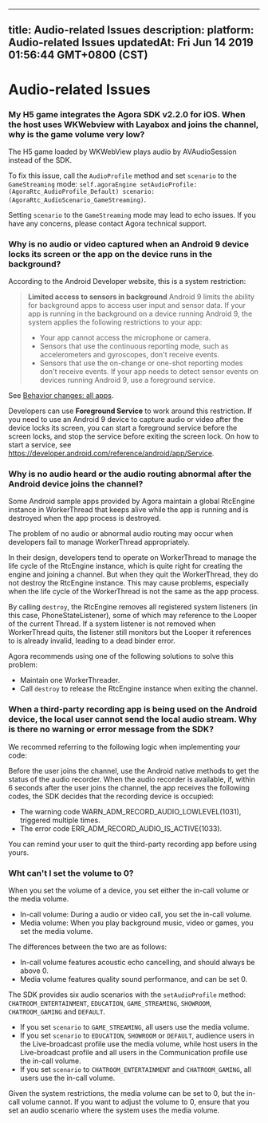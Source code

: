 
---
title: Audio-related Issues
description: 
platform: Audio-related Issues
updatedAt: Fri Jun 14 2019 01:56:44 GMT+0800 (CST)
---
# Audio-related Issues
### My H5 game integrates the Agora SDK v2.2.0 for iOS. When the host uses WKWebview with Layabox and joins the channel, why is the game volume very low?
The H5 game loaded by WKWebView plays audio by AVAudioSession instead of the SDK.

To fix this issue, call the `AudioProfile` method and set `scenario` to the `GameStreaming` mode:
`self.agoraEngine setAudioProfile:(AgoraRtc_AudioProfile_Default) scenario:(AgoraRtc_AudioScenario_GameStreaming)`.

Setting `scenario` to the `GameStreaming` mode may lead to echo issues. If you have any concerns, please contact Agora technical support.

### Why is no audio or video captured when an Android 9 device locks its screen or the app on the device runs in the background?

According to the Android Developer website, this is a system restriction:

> **Limited access to sensors in background**
> Android 9 limits the ability for background apps to access user input and sensor data. If your app is running in the background on a device running Android 9, the system applies the following restrictions to your app:
> * Your app cannot access the microphone or camera.
> * Sensors that use the continuous reporting mode, such as accelerometers and gyroscopes, don't receive events.
> * Sensors that use the on-change or one-shot reporting modes don't receive events.
> If your app needs to detect sensor events on devices running Android 9, use a foreground service.

See [Behavior changes: all apps](https://developer.android.com/about/versions/pie/android-9.0-changes-all).

Developers can use **Foreground Service** to work around this restriction.
If you need to use an Android 9 device to capture audio or video after the device locks its screen, you can start a foreground service before the screen locks, and stop the service before exiting the screen lock. On how to start a service, see https://developer.android.com/reference/android/app/Service.

### Why is no audio heard or the audio routing abnormal after the Android device joins the channel?

Some Android sample apps provided by Agora maintain a global RtcEngine instance in WorkerThread that keeps alive while the app is running and is destroyed when the app process is destroyed.

The problem of no audio or abnormal audio routing may occur when developers fail to manage WorkerThread appropriately.

In their design, developers tend to operate on WorkerThread to manage the life cycle of the RtcEngine instance, which is quite right for creating the engine and joining a channel. But when they quit the WorkerThread, they do not destroy the RtcEngine instance. This may cause problems, especially when the life cycle of the WorkerThread is not the same as the app process.

By calling `destroy`, the RtcEngine removes all registered system listeners (in this case, PhoneStateListener), some of which may reference to the Looper of the current Thread. If a system listener is not removed when WorkerThread quits, the listener still monitors but the Looper it references to is already invalid, leading to a dead binder error.

Agora recommends using one of the following solutions to solve this problem:

* Maintain one WorkerThreader.
* Call `destroy` to release the RtcEngine instance when exiting the channel.

### When a third-party recording app is being used on the Android device, the local user cannot send the local audio stream. Why is there no warning or error message from the SDK?

We recommed referring to the following logic when implementing your code:

Before the user joins the channel, use the Android native methods to get the status of the audio recorder. When the audio recorder is available, if, within 6 seconds after the user joins the channel, the app receives the following codes, the SDK  decides that the recording device is occupied:

- The warning code WARN_ADM_RECORD_AUDIO_LOWLEVEL(1031), triggered multiple times.
-  The error code ERR_ADM_RECORD_AUDIO_IS_ACTIVE(1033).

You can remind your user to quit the third-party recording app before using yours.

<a id="audioscenario"></a>
### Wht can't I set the volume to 0?

When you set the volume of a device, you set either the in-call volume or the media volume.

- In-call volume: During a audio or video call, you set the in-call volume.
- Media volume: When you play background music, video or games, you set the media volume.

The differences between the two are as follows:

- In-call volume features acoustic echo cancelling, and should always be above 0.
- Media volume features quality sound performance, and can be set 0.

The SDK provides six audio scenarios with the `setAudioProfile` method: `CHATROOM_ENTERTAINMENT`, `EDUCATION`, `GAME_STREAMING`, `SHOWROOM`, `CHATROOM_GAMING` and `DEFAULT`.

- If you set `scenario` to `GAME_STREAMING`, all users use the media volume.
- If you set `scenario` to `EDUCATION`, `SHOWROOM` or `DEFAULT`, audience users in the Live-broadcast profile use the media volume, while host users in the Live-broadcast profile and all users in the Communication profile use the in-call volume.
- If you set `scenario` to `CHATROOM_ENTERTAINMENT` and `CHATROOM_GAMING`, all users use the in-call volume.

Given the system restrictions, the media volume can be set to 0, but the in-call volume cannot. If you want to adjust the volume to 0, ensure that you set an audio scenario where the system uses the media volume.

